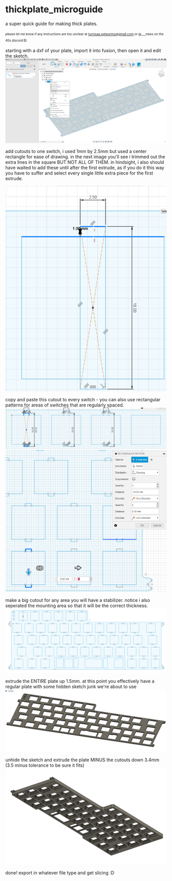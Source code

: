 # thickplate_microguide
a super quick guide for making thick plates.

<sup><sub>please let me know if any instructions are too unclear at turnisaa.sgtworms@gmail.com or @___newx on the 40s discord B)</sub></sup>

starting with a dxf of your plate, import it into fusion, then open it and edit the sketch.
![edit the sketch](https://github.com/turnisaa-sgtworms/thickplate_microguide/blob/main/images/edit%20sketch.png?raw=true)

add cutouts to one switch, i used 1mm by 2.5mm but used a center rectangle for ease of drawing. in the next image you'll see i trimmed out the extra lines in the square BUT NOT ALL OF THEM. in hindsight, i also should have waited to add these until after the first extrude, as if you do it this way you have to suffer and select every single little extra piece for the first extrude.

![add cutouts to a switch](https://github.com/turnisaa-sgtworms/thickplate_microguide/blob/main/images/add%20cutouts.png?raw=true)

copy and paste this cutout to every switch - you can also use rectangular patterns for areas of switches that are regularly spaced.
![copy this cutout to every switch](https://github.com/turnisaa-sgtworms/thickplate_microguide/blob/main/images/copy%20cutouts.png?raw=true)
![you can also use rectangular patterns for areas of switches that are regularly spaced](https://github.com/turnisaa-sgtworms/thickplate_microguide/blob/main/images/rectangular%20pattern%20cutouts.png?raw=true)

make a big cutout for any area you will have a stabilizer. notice i also seperated the mounting area so that it will be the correct thickness.
![make sure you leave a big area anywhere youll be using stabilizers](https://github.com/turnisaa-sgtworms/thickplate_microguide/blob/main/images/stab%20border.png?raw=true)

extrude the ENTIRE plate up 1.5mm. at this point you effectively have a regular plate with some hidden sketch junk we're about to use
![extrude ALL of the plate up](https://github.com/turnisaa-sgtworms/thickplate_microguide/blob/main/images/extrude%20ALL%20up.png?raw=true)

unhide the sketch and extrude the plate MINUS the cutouts down 3.4mm (3.5 minus tolerance to be sure it fits)
![extrude the plate minus the cutouts down](https://github.com/turnisaa-sgtworms/thickplate_microguide/blob/main/images/extrude%20SOME%20down.png?raw=true)

done! export in whatever file type and get slicing :D
